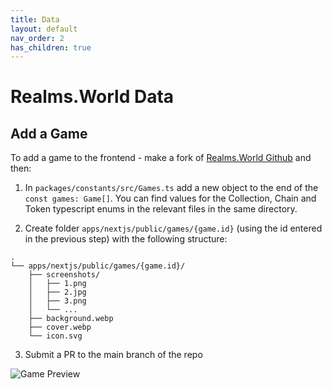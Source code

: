 ```yaml
---
title: Data
layout: default
nav_order: 2
has_children: true
---
```


# Realms.World Data

## Add a Game

To add a game to the frontend - make a fork of [Realms.World Github](https://github.com/BibliothecaDAO/realmsworld) and then:

1. In `packages/constants/src/Games.ts` add a new object to the end of the `const games: Game[]`. You can find values for the Collection, Chain and Token typescript enums in the relevant files in the same directory.

2. Create folder `apps/nextjs/public/games/{game.id}` (using the id entered in the previous step) with the following structure:

```
.
└── apps/nextjs/public/games/{game.id}/
    ├── screenshots/
    │   ├── 1.png
    │   ├── 2.jpg
    │   ├── 3.png
    │   └── ...
    ├── background.webp
    ├── cover.webp
    └── icon.svg
```

3. Submit a PR to the main branch of the repo

![Game Preview](/assets/images/games.png)
